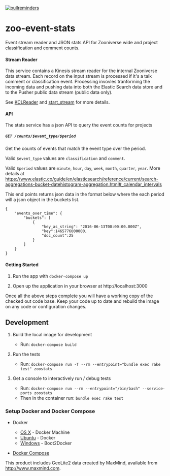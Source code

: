 [![pullreminders](https://pullreminders.com/badge.svg)](https://pullreminders.com?ref=badge)

# zoo-event-stats
Event stream reader and JSON stats API for Zooniverse wide and project classification and comment counts.

#### Stream Reader

This service contains a Kinesis stream reader for the internal Zooniverse data stream.
Each record on the input stream is processed if it's a talk comment or classification event.
Processing invovles tranforming the incoming data and
pushing data into both the Elastic Search data store and to the Pusher public data stream (public data only).

See [KCLReader](./lib/input/kcl_reader.rb) and [start_stream](./bin/start_stream) for more details.

#### API
The stats service has a json API to query the event counts for projects

##### `GET /counts/$event_type/$period`
Get the counts of events that match the event type over the period.

Valid `$event_type` values are `classification` and `comment`.

Valid `$period` values are `minute`, `hour`, `day`, `week`, `month`, `quarter`, `year`.
More details at https://www.elastic.co/guide/en/elasticsearch/reference/current/search-aggregations-bucket-datehistogram-aggregation.html#_calendar_intervals

This end points returns json data in the format below where the each period will a json object in the buckets list.
```
{
    "events_over_time": {
        "buckets": [
            {
                "key_as_string": "2016-06-13T00:00:00.000Z",
                "key":1465776000000,
                "doc_count":25
            }
        ]
    }
}
```

#### Getting Started

1. Run the app with `docker-compose up`

0. Open up the application in your browser at http://localhost:3000

Once all the above steps complete you will have a working copy of the checked out code base. Keep your code up to date and rebuild the image on any code or configuration changes.

## Development

1. Build the local image for development
    * Run: `docker-compose build`

0. Run the tests
    * Run: `docker-compose run -T --rm --entrypoint="bundle exec rake test" zoostats`

0. Get a console to interactively run / debug tests
    * Run: `docker-compose run --rm --entrypoint="/bin/bash" --service-ports zoostats`
    * Then in the container run: `bundle exec rake test`

### Setup Docker and Docker Compose

* Docker
  * [OS X](https://docs.docker.com/installation/mac/) - Docker Machine
  * [Ubuntu](https://docs.docker.com/installation/ubuntulinux/) - Docker
  * [Windows](http://docs.docker.com/installation/windows/) - Boot2Docker

* [Docker Compose](https://docs.docker.com/compose/)

This product includes GeoLite2 data created by MaxMind, available from
<a href="http://www.maxmind.com">http://www.maxmind.com</a>.